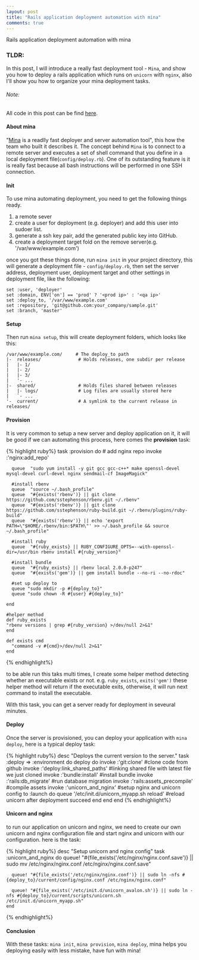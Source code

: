 ```yaml
---
layout: post
title: "Rails application deployment automation with mina"
comments: true
---
```

Rails application deployment automation with mina

### TLDR:

In this post, I will introduce a really fast deployment tool - `Mina`, and show you how to deploy a rails application which runs on `unicorn` with `nginx`, also I'll show you how to organize your mina deployment tasks.


###### Note:
All code in this post can be find [here](https://gist.github.com/nicholasren/6920178).

#### About mina

"[Mina](http://nadarei.co/mina/) is a readlly fast deployer and server automation tool", this how the team who built it describes it. The concept behind `Mina` is to connect to a remote server and executes a set of shell command that you define in a local deployment file(`config/deploy.rb`). One of its outstanding feature is it is really fast because all bash instructions will be performed in one SSH connection.

#### Init
To use mina automating deployment, you need to get the following things ready.

1. a remote sever
2. create a user for deployment (e.g. deployer) and add this user into sudoer list.
3. generate a ssh key pair, add the generated public key into GitHub.
4. create a deployment target fold on the remove server(e.g. '/var/www/example.com')

once you got these things done, run `mina init` in your project directory, this will generate a deployment file - `config/deploy.rb`, then set the server address, deployment user, deployment target and other settings in deployment file, like the following:

    set :user, 'deployer'
    set :domain, ENV['on'] == 'prod' ? '<prod ip>' : '<qa ip>'
    set :deploy_to, '/var/www/example.com'
    set :repository, 'git@github.com:your_company/sample.git'
    set :branch, 'master'

#### Setup
Then run `mina setup`, this will create deployment folders, which looks like this:

    /var/www/example.com/     # The deploy_to path
    |-  releases/              # Holds releases, one subdir per release
    |   |- 1/
    |   |- 2/
    |   |- 3/
    |   '- ...
    |-  shared/                # Holds files shared between releases
    |   |- logs/               # Log files are usually stored here
    |   `- ...
    '-  current/               # A symlink to the current release in releases/


#### Provision
It is very common to setup a new server and deploy application on it, it will be good if we can automating this process, here comes the **provision** task:

{% highlight ruby%}
    task :provision do
      # add nginx repo
      invoke :'nginx:add_repo'

      queue  "sudo yum install -y git gcc gcc-c++* make openssl-devel mysql-devel curl-devel nginx sendmail-cf ImageMagick"

      #install rbenv
      queue  "source ~/.bash_profile"
      queue  "#{exists('rbenv')} || git clone https://github.com/sstephenson/rbenv.git ~/.rbenv"
      queue  "#{exists('rbenv')} || git clone https://github.com/sstephenson/ruby-build.git ~/.rbenv/plugins/ruby-build"
      queue  "#{exists('rbenv')} || echo 'export PATH=\"$HOME/.rbenv/bin:$PATH\"' >> ~/.bash_profile && source ~/.bash_profile"

      #install ruby
      queue  "#{ruby_exists} || RUBY_CONFIGURE_OPTS=--with-openssl-dir=/usr/bin rbenv install #{ruby_version}"

      #install bundle
      queue  "#{ruby_exists} || rbenv local 2.0.0-p247"
      queue  "#{exists('gem')} || gem install bundle --no-ri --no-rdoc"

      #set up deploy to
      queue "sudo mkdir -p #{deploy_to}"
      queue "sudo chown -R #{user} #{deploy_to}"

    end

    #helper method
    def ruby_exists
    "rbenv versions | grep #{ruby_version} >/dev/null 2>&1"
    end

    def exists cmd
      "command -v #{cmd}>/dev/null 2>&1"
    end
{% endhighlight%}

to be able run this taks multi times, I create some helper method detecting whether an executable exists or not. e.g. `ruby_exists`, `exits('gem')` these helper method will return if the executable exits, otherwise, it will run next command to install the executable.

With this task, you can get a server ready for deployment in seveural minutes.

#### Deploy

Once the server is provisioned, you can deploy your application with `mina deploy`, here is a typical deploy task:

{% highlight ruby%}
    desc "Deploys the current version to the server."
    task :deploy => :environment do
      deploy do
        invoke :'git:clone'   #clone code from github
        invoke :'deploy:link_shared_paths' #linking shared file with latest file we just cloned
        invoke :'bundle:install' #install bundle
        invoke :'rails:db_migrate' #run database migration
        invoke :'rails:assets_precompile' #compile assets
        invoke :'unicorn_and_nginx' #setup nginx and unicorn config
        to :launch do
          queue '/etc/init.d/unicorn_myapp.sh reload' #reload unicorn after deployment succeed
        end
      end
    end
{% endhighlight%}

#### Unicorn and nginx
to run our application on unicorn and nginx, we need to create our own unicorn and nginx configuration file and start nginx and unicorn with our configuration. here is the task:

{% highlight ruby%}
    desc "Setup unicorn and nginx config"
    task :unicorn_and_nginx do
      queue! "#{file_exists('/etc/nginx/nginx.conf.save')} || sudo mv /etc/nginx/nginx.conf /etc/nginx/nginx.conf.save"

      queue! "#{file_exists('/etc/nginx/nginx.conf')} || sudo ln -nfs #{deploy_to}/current/config/nginx.conf /etc/nginx/nginx.conf"

      queue! "#{file_exists('/etc/init.d/unicorn_avalon.sh')} || sudo ln -nfs #{deploy_to}/current/scripts/unicorn.sh /etc/init.d/unicorn_myapp.sh"
    end
{% endhighlight%}

#### Conclusion
With these tasks: `mina init`, `mina provision`, `mina deploy`, mina helps you deploying easily with less mistake, have fun with mina!
